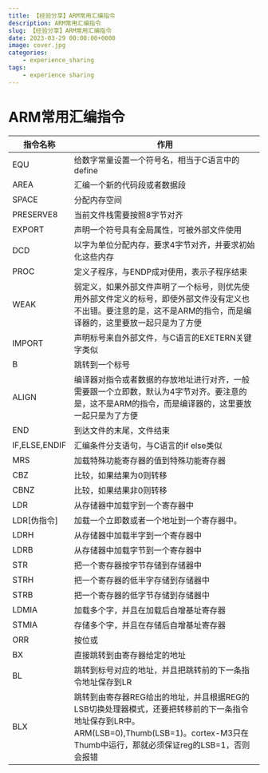 ```yaml
---
title: 【经验分享】ARM常用汇编指令
description: ARM常用汇编指令
slug: 【经验分享】ARM常用汇编指令
date: 2023-03-29 00:00:00+0000
image: cover.jpg
categories:
    - experience_sharing
tags:
    - experience sharing
---
```




# ARM常用汇编指令

| 指令名称      | 作用                                                         |
| ------------- | ------------------------------------------------------------ |
| EQU           | 给数字常量设置一个符号名，相当于C语言中的define              |
| AREA          | 汇编一个新的代码段或者数据段                                 |
| SPACE         | 分配内存空间                                                 |
| PRESERVE8     | 当前文件栈需要按照8字节对齐                                  |
| EXPORT        | 声明一个符号具有全局属性，可被外部文件使用                   |
| DCD           | 以字为单位分配内存，要求4字节对齐，并要求初始化这些内存      |
| PROC          | 定义子程序，与ENDP成对使用，表示子程序结束                   |
| WEAK          | 弱定义，如果外部文件声明了一个标号，则优先使用外部文件定义的标号，即使外部文件没有定义也不出错。要注意的是，这不是ARM的指令，而是编译器的，这里要放一起只是为了方便 |
| IMPORT        | 声明标号来自外部文件，与C语言的EXETERN关键字类似             |
| B             | 跳转到一个标号                                               |
| ALIGN         | 编译器对指令或者数据的存放地址进行对齐，一般需要跟一个立即数，默认为4字节对齐。要注意的是，这不是ARM的指令，而是编译器的，这里要放一起只是为了方便 |
| END           | 到达文件的末尾，文件结束                                     |
| IF,ELSE,ENDIF | 汇编条件分支语句，与C语言的if else类似                       |
| MRS           | 加载特殊功能寄存器的值到特殊功能寄存器                       |
| CBZ           | 比较，如果结果为0则转移                                      |
| CBNZ          | 比较，如果结果非0则转移                                      |
| LDR           | 从存储器中加载字到一个寄存器中                               |
| LDR[伪指令]   | 加载一个立即数或者一个地址到一个寄存器中。                   |
| LDRH          | 从存储器中加载半字到一个寄存器中                             |
| LDRB          | 从存储器中加载字节到一个寄存器中                             |
| STR           | 把一个寄存器按字节存储到存储器中                             |
| STRH          | 把一个寄存器的低半字存储到存储器中                           |
| STRB          | 把一个寄存器的低字节存储到存储器中                           |
| LDMIA         | 加载多个字，并且在加载后自增基址寄存器                       |
| STMIA         | 存储多个字，并且在存储后自增基址寄存器                       |
| ORR           | 按位或                                                       |
| BX            | 直接跳转到由寄存器给定的地址                                 |
| BL            | 跳转到标号对应的地址，并且把跳转前的下一条指令地址保存到LR   |
| BLX           | 跳转到由寄存器REG给出的地址，并且根据REG的LSB切换处理器模式，还要把转移前的下一条指令地址保存到LR中。ARM(LSB=0),Thumb(LSB=1)。cortex-M3只在Thumb中运行，那就必须保证reg的LSB=1，否则会报错 |
